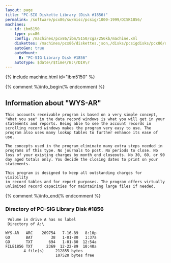 ```yaml
---
layout: page
title: "PC-SIG Diskette Library (Disk #1856)"
permalink: /software/pcx86/sw/misc/pcsig/1000-1999/DISK1856/
machines:
  - id: ibm5150
    type: pcx86
    config: /machines/pcx86/ibm/5150/cga/256kb/machine.xml
    diskettes: /machines/pcx86/diskettes.json,/disks/pcsigdisks/pcx86/diskettes.json
    autoGen: true
    autoMount:
      B: "PC-SIG Library Disk #1856"
    autoType: $date\r$time\rB:\rDIR\r
---
```


{% include machine.html id="ibm5150" %}

{% comment %}info_begin{% endcomment %}

## Information about "WYS-AR"

    This accounts receivable program is based on a very simple concept,
    "What you see" in the data record windows is what you will get in your
    statements and reports. Being able to see the account records in
    scrolling record windows makes the program very easy to use. The
    program also uses many lookup tables to further enhance its ease of use.
    
    The concepts used in the program eliminate many extra steps needed in
    programs of this type. No journals to post. No periods to close. No
    loss of your existing charges by month end closeouts. No 30, 60, or 90
    day aged totals only. You decide the closing dates to print on your
    statements.
    
    This program is designed to keep all outstanding charges for visibility
    in record tables and for report purposes. The program offers virtually
    unlimited record capacities for maintaining large files if needed.
{% comment %}info_end{% endcomment %}


### Directory of PC-SIG Library Disk #1856

     Volume in drive A has no label
     Directory of A:\

    WYS-AR   ARC    209754   7-16-89   8:10p
    GO       BAT        38   1-01-80   1:37a
    GO       TXT       694   1-01-80  12:54a
    FILE1856 TXT      2369  12-22-89  10:40a
            4 file(s)     212855 bytes
                          107520 bytes free
